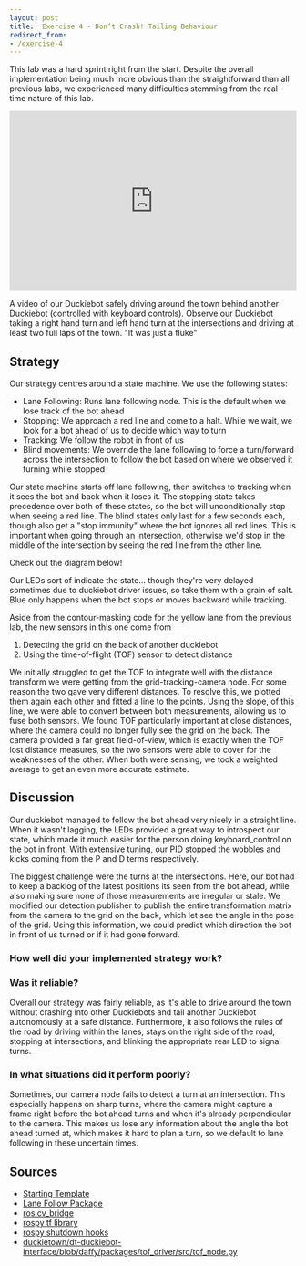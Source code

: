 ```yaml
---
layout: post
title:  Exercise 4 - Don’t Crash! Tailing Behaviour
redirect_from:
- /exercise-4
---
```


This lab was a hard sprint right from the start. Despite the overall
implementation being much more obvious than the straightforward than all
previous labs, we experienced many difficulties stemming from the real-time
nature of this lab.

<iframe
      width="100%"
      height="315"
      src="https://www.youtube.com/embed/9q5b_eB7rlk" title="YouTube video player"
      frameborder="0"
      allow="accelerometer; autoplay; clipboard-write; encrypted-media; gyroscope; picture-in-picture; web-share"
      allowfullscreen>
</iframe>

A video of our Duckiebot safely driving around the town behind another Duckiebot (controlled with keyboard controls). Observe our Duckiebot taking a right hand turn and left hand turn at the intersections and driving at least two full laps of the town.
"It was just a fluke"

## Strategy

Our strategy centres around a state machine. We use the following states:

 - Lane Following: Runs lane following node. This is the default when we lose
   track of the bot ahead
 - Stopping: We approach a red line and come to a halt. While we wait, we look
   for a bot ahead of us to decide which way to turn
 - Tracking: We follow the robot in front of us
 - Blind movements: We override the lane following to force a turn/forward
   across the intersection to follow the bot based on where we observed it
   turning while stopped

Our state machine starts off lane following, then switches to tracking when it
sees the bot and back when it loses it. The stopping state takes precedence over
both of these states, so the bot will unconditionally stop when seeing a red
line. The blind states only last for a few seconds each, though also get a "stop
immunity" where the bot ignores all red lines. This is important when going
through an intersection, otherwise we'd stop in the middle of the intersection
by seeing the red line from the other line.

Check out the diagram below!

Our LEDs sort of indicate the state... though they're very delayed sometimes due
to duckiebot driver issues, so take them with a grain of salt. Blue only happens
when the bot stops or moves backward while tracking.

Aside from the contour-masking code for the yellow lane from the previous lab,
the new sensors in this one come from

 1. Detecting the grid on the back of another duckiebot
 2. Using the time-of-flight (TOF) sensor to detect distance

We initially struggled to get the TOF to integrate well with the distance
transform we were getting from the grid-tracking-camera node. For some reason
the two gave very different distances. To resolve this, we plotted them again
each other and fitted a line to the points. Using the slope, of this line, we
were able to convert between both measurements, allowing us to fuse both
sensors. We found TOF particularly important at close distances, where the
camera could no longer fully see the grid on the back. The camera provided a far
great field-of-view, which is exactly when the TOF lost distance measures, so
the two sensors were able to cover for the weaknesses of the other. When both
were sensing, we took a weighted average to get an even more accurate estimate.

## Discussion

Our duckiebot managed to follow the bot ahead very nicely in a straight line.
When it wasn't lagging, the LEDs provided a great way to introspect our state,
which made it much easier for the person doing keyboard_control on the bot in
front. With extensive tuning, our PID stopped the wobbles and kicks coming from
the P and D terms respectively.

The biggest challenge were the turns at the intersections. Here, our bot had to
keep a backlog of the latest positions its seen from the bot ahead, while also
making sure none of those measurements are irregular or stale. We modified our
detection publisher to publish the entire transformation matrix from the camera
to the grid on the back, which let see the angle in the pose of the grid. Using
this information, we could predict which direction the bot in front of us turned
or if it had gone forward.


### How well did your implemented strategy work?



### Was it reliable?

Overall our strategy was fairly reliable, as it's able to drive around the town
without crashing into other Duckiebots and tail another Duckiebot autonomously
at a safe distance. Furthermore, it also follows the rules of the road by
driving within the lanes, stays on the right side of the road, stopping at
intersections, and blinking the appropriate rear LED to signal turns.

### In what situations did it perform poorly?

Sometimes, our camera node fails to detect a turn at an intersection. This
especially happens on sharp turns, where the camera might capture a frame right
before the bot ahead turns and when it's already perpendicular to the camera.
This makes us lose any information about the angle the bot ahead turned at,
which makes it hard to plan a turn, so we default to lane following in these
uncertain times.

## Sources

 - [Starting Template](https://github.com/XZPshaw/CMPUT412503_exercise4)
 - [Lane Follow
   Package](https://eclass.srv.ualberta.ca/mod/resource/view.php?id=6952069)
 - [ros
   cv_bridge](http://wiki.ros.org/cv_bridge/Tutorials/ConvertingBetweenROSImagesAndOpenCVImagesPython)
 - [rospy tf library](http://wiki.ros.org/tf)
 - [rospy shutdown
   hooks](https://wiki.ros.org/rospy/Overview/Initialization%20and%20Shutdown#Registering_shutdown_hooks)
 - [duckietown/dt-duckiebot-interface/blob/daffy/packages/tof_driver/src/tof_node.py](https://github.com/duckietown/dt-duckiebot-interface/blob/daffy/packages/tof_driver/src/tof_node.py)
